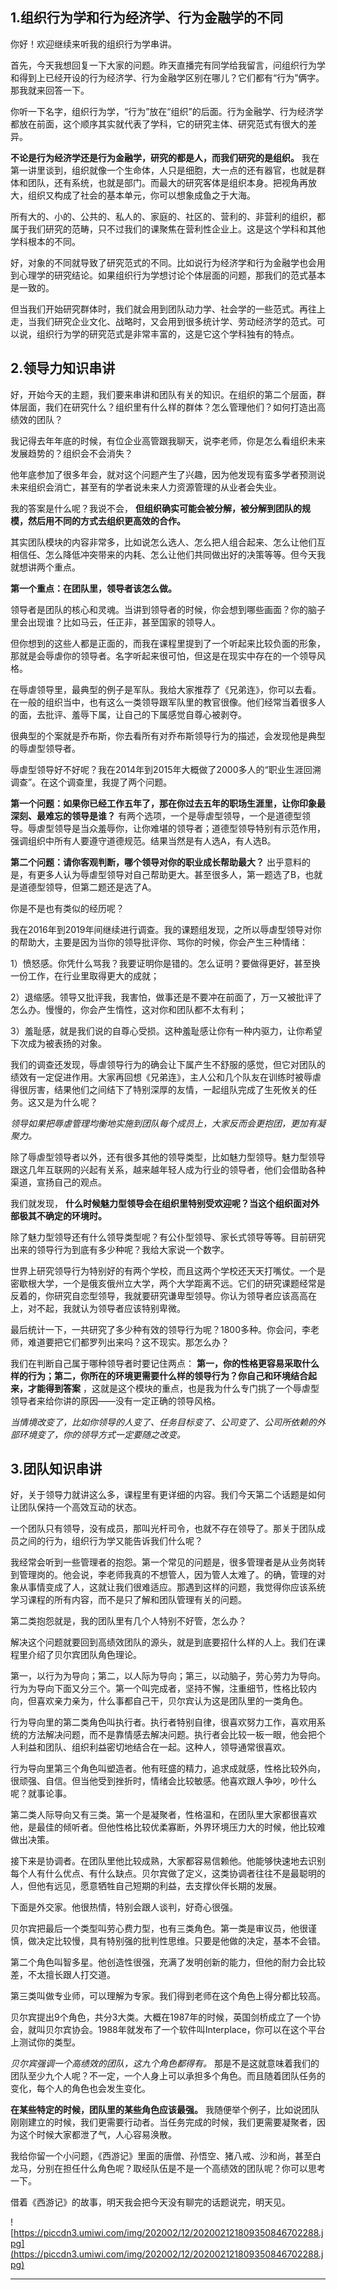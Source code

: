 ## 1.组织行为学和行为经济学、行为金融学的不同

你好！欢迎继续来听我的组织行为学串讲。

首先，今天我想回复一下大家的问题。昨天直播完有同学给我留言，问组织行为学和得到上已经开设的行为经济学、行为金融学区别在哪儿？它们都有“行为”俩字。那我就来回答一下。

你听一下名字，组织行为学，“行为”放在“组织”的后面。行为金融学、行为经济学都放在前面，这个顺序其实就代表了学科，它的研究主体、研究范式有很大的差异。

 **不论是行为经济学还是行为金融学，研究的都是人，而我们研究的是组织。** 我在第一讲里谈到，组织就像一个生命体，人只是细胞，大一点的还有器官，也就是群体和团队，还有系统，也就是部门。而最大的研究客体是组织本身。把视角再放大，组织又构成了社会的基本单元，你可以想象成鱼之于大海。

所有大的、小的、公共的、私人的、家庭的、社区的、营利的、非营利的组织，都属于我们研究的范畴，只不过我们的课聚焦在营利性企业上。这是这个学科和其他学科根本的不同。

好，对象的不同就导致了研究范式的不同。比如说行为经济学和行为金融学也会用到心理学的研究结论。如果组织行为学想讨论个体层面的问题，那我们的范式基本是一致的。

但当我们开始研究群体时，我们就会用到团队动力学、社会学的一些范式。再往上走，当我们研究企业文化、战略时，又会用到很多统计学、劳动经济学的范式。可以说，组织行为学的研究范式是非常丰富的，这是它这个学科独有的特点。

## 2.领导力知识串讲

好，开始今天的主题，我们要来串讲和团队有关的知识。在组织的第二个层面，群体层面，我们在研究什么？组织里有什么样的群体？怎么管理他们？如何打造出高绩效的团队？

我记得去年年底的时候，有位企业高管跟我聊天，说李老师，你是怎么看组织未来发展趋势的？组织会不会消失？

他年底参加了很多年会，就对这个问题产生了兴趣，因为他发现有蛮多学者预测说未来组织会消亡，甚至有的学者说未来人力资源管理的从业者会失业。

我的答案是什么呢？我说不会， **但组织确实可能会被分解，被分解到团队的规模，然后用不同的方式去组织更高效的合作。**

其实团队模块的内容非常多，比如说怎么选人、怎么把人组合起来、怎么让他们互相信任、怎么降低冲突带来的内耗、怎么让他们共同做出好的决策等等。但今天我就想讲两个重点。

 **第一个重点：在团队里，领导者该怎么做。**

领导者是团队的核心和灵魂。当讲到领导者的时候，你会想到哪些画面？你的脑子里会出现谁？比如马云，任正非，甚至国家的领导人。

但你想到的这些人都是正面的，而我在课程里提到了一个听起来比较负面的形象，那就是会辱虐你的领导者。名字听起来很可怕，但这是在现实中存在的一个领导风格。

在辱虐领导里，最典型的例子是军队。我给大家推荐了《兄弟连》，你可以去看。在一般的组织当中，也有这么一类领导跟军队里的教官很像。他们经常当着很多人的面，去批评、羞辱下属，让自己的下属感觉自尊心被剥夺。

很典型的个案就是乔布斯，你去看所有对乔布斯领导行为的描述，会发现他是典型的辱虐型领导者。

辱虐型领导好不好呢？我在2014年到2015年大概做了2000多人的“职业生涯回溯调查”。在这个调查里，我提了两个问题。

 **第一个问题：如果你已经工作五年了，那在你过去五年的职场生涯里，让你印象最深刻、最难忘的领导是谁？** 有两个选项，一个是辱虐型领导，一个是道德型领导。辱虐型领导是当众羞辱你，让你难堪的领导者；道德型领导特别有示范作用，强调组织中所有人要遵守道德规范。结果当然是有人选A，有人选B。

 **第二个问题：请你客观判断，哪个领导对你的职业成长帮助最大？** 出乎意料的是，有更多人认为辱虐型领导对自己帮助更大。甚至很多人，第一题选了B，也就是道德型领导，但第二题还是选了A。

你是不是也有类似的经历呢？

我在2016年到2019年间继续进行调查。我的课题组发现，之所以辱虐型领导对你的帮助大，主要是因为当你的领导批评你、骂你的时候，你会产生三种情绪：

1）愤怒感。你凭什么骂我？我要证明你是错的。怎么证明？要做得更好，甚至换一份工作，在行业里取得更大的成就；

2）退缩感。领导又批评我，我害怕，做事还是不要冲在前面了，万一又被批评了怎么办。慢慢的，你会产生惰性，这对你和团队都不太有利；

3）羞耻感，就是我们说的自尊心受损。这种羞耻感让你有一种内驱力，让你希望下次成为被表扬的对象。

我们的调查还发现，辱虐领导行为的确会让下属产生不舒服的感觉，但它对团队的绩效有一定促进作用。大家再回想《兄弟连》，主人公和几个队友在训练时被辱虐得很厉害，结果他们之间结下了特别深厚的友情，一起组队完成了生死攸关的任务。这又是为什么呢？

 *领导如果把辱虐管理均衡地实施到团队每个成员上，大家反而会更抱团，更加有凝聚力。*

除了辱虐型领导者以外，还有很多其他的领导类型，比如魅力型领导。魅力型领导跟这几年互联网的兴起有关系，越来越年轻人成为行业的领导者，他们会借助各种渠道，宣扬自己的观点。

我们就发现， **什么时候魅力型领导会在组织里特别受欢迎呢？当这个组织面对外部极其不确定的环境时。**

除了魅力型领导还有什么领导类型呢？有公仆型领导、家长式领导等等。目前研究出来的领导行为到底有多少种呢？我给大家说一个数字。

世界上研究领导行为特别好的有两个学校，而且这两个学校还天天打嘴仗。一个是密歇根大学，一个是俄亥俄州立大学，两个大学距离不远。它们的研究课题经常是反着的，你研究自恋型领导，我就要研究谦卑型领导。你认为领导者应该高高在上，对不起，我就认为领导者应该特别卑微。

最后统计一下，一共研究了多少种有效的领导行为呢？1800多种。你会问，李老师，难道要把它们都罗列出来吗？这不现实。那怎么办？

我们在判断自己属于哪种领导者时要记住两点： **第一，你的性格更容易采取什么样的行为；第二，你所在的环境更需要什么样的领导行为？你自己和环境结合起来，才能得到答案** ，这就是这个模块的重点，也是我为什么专门挑了一个辱虐型领导者来给你讲的原因——没有一定正确的领导风格。

 *当情境改变了，比如你领导的人变了、任务目标变了、公司变了、公司所依赖的外部环境变了，你的领导方式一定要随之改变。*

## 3.团队知识串讲

好，关于领导力就讲这么多，课程里有更详细的内容。我们今天第二个话题是如何让团队保持一个高效互动的状态。

一个团队只有领导，没有成员，那叫光杆司令，也就不存在领导了。那关于团队成员之间的行为，组织行为学又能告诉我们什么呢？

我经常会听到一些管理者的抱怨。第一个常见的问题是，很多管理者是从业务岗转到管理岗的。他会说，李老师我真的不想管人，因为管人太难了。的确，管理的对象从事情变成了人，这就让我们很难适应。那遇到这样的问题，我觉得你应该系统学习课程的所有内容，而不是只了解和团队管理有关的问题。

第二类抱怨就是，我的团队里有几个人特别不好管，怎么办？

解决这个问题就要回到高绩效团队的源头，就是到底要招什么样的人上。我们在课程里介绍了贝尔宾团队角色理论。

第一，以行为为导向；第二，以人际为导向；第三，以动脑子，劳心劳力为导向。行为为导向下面又分三个。第一个叫完成者，坚持不懈，注重细节，性格比较内向，但喜欢亲力亲为，什么事都自己干，贝尔宾认为这是团队里的一类角色。

行为导向里的第二类角色叫执行者。执行者特别自律，很喜欢努力工作，喜欢用系统的方法解决问题，而不是靠情感去解决问题。执行者会比较一板一眼，他会把个人利益和团队、组织利益密切地结合在一起。这种人，领导通常很喜欢。

行为导向里第三个角色叫塑造者。他有旺盛的精力，追求成就感，性格比较外向，很顽强、自信。但当他受到挫折时，情绪会比较敏感。他喜欢跟人争吵，吵什么呢？就事论事。

第二类人际导向又有三类。第一个是凝聚者，性格温和，在团队里大家都很喜欢他，是最佳的倾听者。但他性格比较优柔寡断，外界环境压力大的时候，他比较难做出决策。

接下来是协调者。在团队里他比较成熟，大家都容易信赖他。他能够快速地去识别每个人有什么优点、有什么缺点。贝尔宾做了定义，这类协调者往往不是最聪明的人，但他有远见，愿意牺牲自己短期的利益，去支撑伙伴长期的发展。

下面是外交家。他很热情，特别会跟人谈判，好奇心很强。

贝尔宾把最后一个类型叫劳心费力型，也有三类角色。第一类是审议员，他很谨慎，做决定比较慢，具有特别强的批判性思维。只要是他做的决定，基本不会错。

第二个角色叫智多星。他创造性很强，充满了发明创新的能力，但他的耐力会比较差，不太擅长跟人打交道。

第三类叫做专业师，可以理解为专家。我们得到老师在这个角色上得分都比较高。

贝尔宾提出9个角色，共分3大类。大概在1987年的时候，英国剑桥成立了一个协会，就叫贝尔宾协会。1988年就发布了一个软件叫Interplace，你可以在这个平台上测试你的类型。

 *贝尔宾强调一个高绩效的团队，这九个角色都得有。* 那是不是这就意味着我们的团队至少九个人呢？不一定，一个人身上可以承担多个角色。而且随着团队任务的变化，每个人的角色也会发生变化。

 **在某些特定的时候，团队里的某些角色应该最强。** 我随便举个例子，比如说团队刚刚建立的时候，我们更需要行动者。当任务完成的时候，我们更需要凝聚者，因为这个时候大家都泄了气，人心容易涣散。

我给你留一个小问题，《西游记》里面的唐僧、孙悟空、猪八戒、沙和尚，甚至白龙马，分别在担任什么角色呢？取经队伍是不是一个高绩效的团队呢？你可以思考一下。

借着《西游记》的故事，明天我会把今天没有聊完的话题说完，明天见。

![https://piccdn3.umiwi.com/img/202002/12/202002121809350846702288.jpg](https://piccdn3.umiwi.com/img/202002/12/202002121809350846702288.jpg)

---
